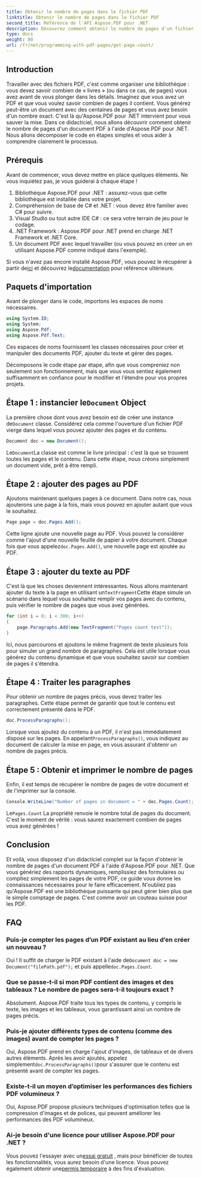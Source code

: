 ```yaml
---
title: Obtenir le nombre de pages dans le fichier PDF
linktitle: Obtenir le nombre de pages dans le fichier PDF
second_title: Référence de l'API Aspose.PDF pour .NET
description: Découvrez comment obtenir le nombre de pages d'un fichier PDF à l'aide d'Aspose.PDF pour .NET. Suivez notre guide étape par étape pour une solution simple et efficace.
type: docs
weight: 80
url: /fr/net/programming-with-pdf-pages/get-page-count/
---
```

## Introduction

Travailler avec des fichiers PDF, c'est comme organiser une bibliothèque : vous devez savoir combien de « livres » (ou dans ce cas, de pages) vous avez avant de vous plonger dans les détails. Imaginez que vous avez un PDF et que vous voulez savoir combien de pages il contient. Vous générez peut-être un document avec des centaines de pages et vous avez besoin d'un nombre exact. C'est là qu'Aspose.PDF pour .NET intervient pour vous sauver la mise. Dans ce didacticiel, nous allons découvrir comment obtenir le nombre de pages d'un document PDF à l'aide d'Aspose.PDF pour .NET. Nous allons décomposer le code en étapes simples et vous aider à comprendre clairement le processus.

## Prérequis

Avant de commencer, vous devez mettre en place quelques éléments. Ne vous inquiétez pas, je vous guiderai à chaque étape !

1. Bibliothèque Aspose.PDF pour .NET : assurez-vous que cette bibliothèque est installée dans votre projet.
2. Compréhension de base de C# et .NET : vous devez être familier avec C# pour suivre.
3. Visual Studio ou tout autre IDE C# : ce sera votre terrain de jeu pour le codage.
4. .NET Framework : Aspose.PDF pour .NET prend en charge .NET Framework et .NET Core.
5. Un document PDF avec lequel travailler (ou vous pouvez en créer un en utilisant Aspose.PDF comme indiqué dans l'exemple).

 Si vous n'avez pas encore installé Aspose.PDF, vous pouvez le récupérer à partir de[ici](https://releases.aspose.com/pdf/net/) et découvrez le[documentation](https://reference.aspose.com/pdf/net/) pour référence ultérieure.

## Paquets d'importation

Avant de plonger dans le code, importons les espaces de noms nécessaires.

```csharp
using System.IO;
using System;
using Aspose.Pdf;
using Aspose.Pdf.Text;
```

Ces espaces de noms fournissent les classes nécessaires pour créer et manipuler des documents PDF, ajouter du texte et gérer des pages.

Décomposons le code étape par étape, afin que vous compreniez non seulement son fonctionnement, mais que vous vous sentiez également suffisamment en confiance pour le modifier et l'étendre pour vos propres projets.

##  Étape 1 : instancier le`Document` Object

 La première chose dont vous avez besoin est de créer une instance de`Document` classe. Considérez cela comme l'ouverture d'un fichier PDF vierge dans lequel vous pouvez ajouter des pages et du contenu.

```csharp
Document doc = new Document();
```

 Le`Document`La classe est comme le livre principal : c'est là que se trouvent toutes les pages et le contenu. Dans cette étape, nous créons simplement un document vide, prêt à être rempli.

## Étape 2 : ajouter des pages au PDF

Ajoutons maintenant quelques pages à ce document. Dans notre cas, nous ajouterons une page à la fois, mais vous pouvez en ajouter autant que vous le souhaitez.

```csharp
Page page = doc.Pages.Add();
```

 Cette ligne ajoute une nouvelle page au PDF. Vous pouvez la considérer comme l'ajout d'une nouvelle feuille de papier à votre document. Chaque fois que vous appelez`doc.Pages.Add()`, une nouvelle page est ajoutée au PDF.

## Étape 3 : ajouter du texte au PDF

 C'est là que les choses deviennent intéressantes. Nous allons maintenant ajouter du texte à la page en utilisant un`TextFragment`Cette étape simule un scénario dans lequel vous souhaitez remplir vos pages avec du contenu, puis vérifier le nombre de pages que vous avez générées.

```csharp
for (int i = 0; i < 300; i++)
{
    page.Paragraphs.Add(new TextFragment("Pages count test"));
}
```

Ici, nous parcourons et ajoutons le même fragment de texte plusieurs fois pour simuler un grand nombre de paragraphes. Cela est utile lorsque vous générez du contenu dynamique et que vous souhaitez savoir sur combien de pages il s'étendra.

## Étape 4 : Traiter les paragraphes

Pour obtenir un nombre de pages précis, vous devez traiter les paragraphes. Cette étape permet de garantir que tout le contenu est correctement présenté dans le PDF.

```csharp
doc.ProcessParagraphs();
```

 Lorsque vous ajoutez du contenu à un PDF, il n'est pas immédiatement disposé sur les pages. En appelant`ProcessParagraphs()`, vous indiquez au document de calculer la mise en page, en vous assurant d'obtenir un nombre de pages précis.

## Étape 5 : Obtenir et imprimer le nombre de pages

Enfin, il est temps de récupérer le nombre de pages de votre document et de l'imprimer sur la console.

```csharp
Console.WriteLine("Number of pages in document = " + doc.Pages.Count);
```

 Le`Pages.Count` La propriété renvoie le nombre total de pages du document. C'est le moment de vérité : vous saurez exactement combien de pages vous avez générées !

## Conclusion

Et voilà, vous disposez d'un didacticiel complet sur la façon d'obtenir le nombre de pages d'un document PDF à l'aide d'Aspose.PDF pour .NET. Que vous génériez des rapports dynamiques, remplissiez des formulaires ou comptiez simplement les pages de votre PDF, ce guide vous donne les connaissances nécessaires pour le faire efficacement. N'oubliez pas qu'Aspose.PDF est une bibliothèque puissante qui peut gérer bien plus que le simple comptage de pages. C'est comme avoir un couteau suisse pour les PDF.

## FAQ

### Puis-je compter les pages d’un PDF existant au lieu d’en créer un nouveau ?  
 Oui ! Il suffit de charger le PDF existant à l'aide de`Document doc = new Document("filePath.pdf");` et puis appelle`doc.Pages.Count`.

### Que se passe-t-il si mon PDF contient des images et des tableaux ? Le nombre de pages sera-t-il toujours exact ?  
Absolument. Aspose.PDF traite tous les types de contenu, y compris le texte, les images et les tableaux, vous garantissant ainsi un nombre de pages précis.

### Puis-je ajouter différents types de contenu (comme des images) avant de compter les pages ?  
 Oui, Aspose.PDF prend en charge l'ajout d'images, de tableaux et de divers autres éléments. Après les avoir ajoutés, appelez simplement`doc.ProcessParagraphs()`pour s'assurer que le contenu est présenté avant de compter les pages.

### Existe-t-il un moyen d’optimiser les performances des fichiers PDF volumineux ?  
Oui, Aspose.PDF propose plusieurs techniques d'optimisation telles que la compression d'images et de polices, qui peuvent améliorer les performances des PDF volumineux.

### Ai-je besoin d'une licence pour utiliser Aspose.PDF pour .NET ?  
 Vous pouvez l'essayer avec un[essai gratuit](https://releases.aspose.com/) , mais pour bénéficier de toutes les fonctionnalités, vous aurez besoin d'une licence. Vous pouvez également obtenir une[permis temporaire](https://purchase.aspose.com/temporary-license/) à des fins d'évaluation.